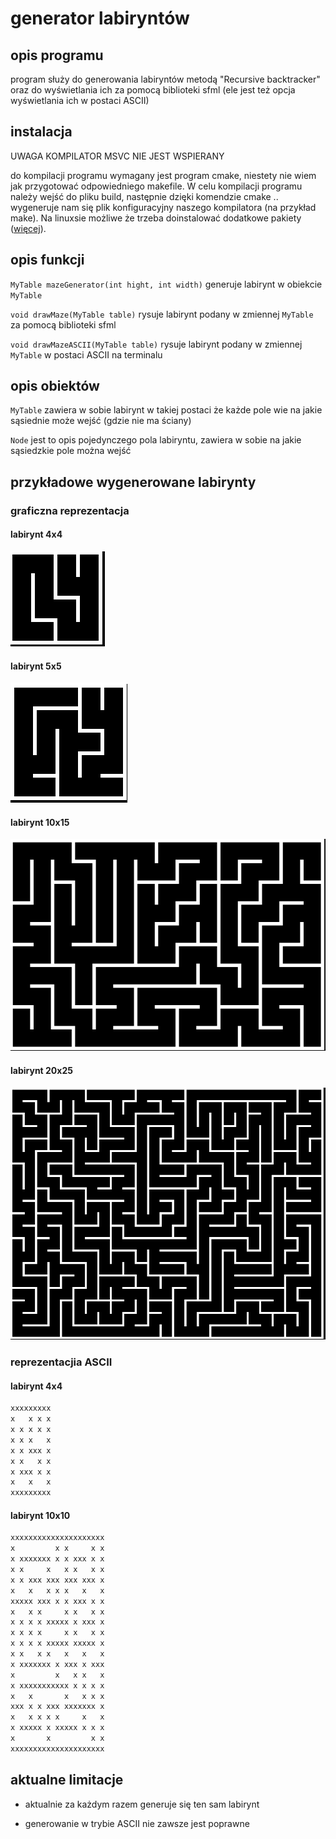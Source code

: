 # generator labiryntów

## opis programu

program służy do generowania labiryntów metodą "Recursive backtracker" oraz do wyświetlania ich za pomocą biblioteki sfml (ele jest też opcja wyświetlania ich w postaci ASCII)

## instalacja

UWAGA KOMPILATOR MSVC NIE JEST WSPIERANY

do kompilacji programu wymagany jest program cmake, niestety nie wiem jak przygotować odpowiedniego makefile. W celu kompilacji programu należy wejść do pliku build, następnie dzięki komendzie cmake .. wygeneruje nam się plik konfiguracyjny naszego kompilatora (na przykład make). Na linuxsie możliwe że trzeba doinstalować dodatkowe pakiety ([więcej](https://www.sfml-dev.org/tutorials/2.5/compile-with-cmake.php)).

## opis funkcji

`MyTable mazeGenerator(int hight, int width)`  generuje labirynt w obiekcie `MyTable`

`void drawMaze(MyTable table)` rysuje labirynt podany w zmiennej `MyTable` za pomocą biblioteki sfml

`void drawMazeASCII(MyTable table)` rysuje labirynt podany w zmiennej `MyTable` w postaci ASCII na terminalu

## opis obiektów

`MyTable` zawiera w sobie labirynt w takiej postaci że każde pole wie na jakie sąsiednie może wejść (gdzie nie ma ściany)

`Node` jest to opis pojedynczego pola labiryntu, zawiera w sobie na jakie sąsiedzkie pole można wejść

## przykładowe wygenerowane labirynty

### graficzna reprezentacja

#### labirynt 4x4

![labirynt 4x4](pictures\4x4.png )

#### labirynt 5x5

![labirynt 5x5](pictures\5x5.png )

#### labirynt 10x15

![labirynt 10x15](pictures\10x15.png )

#### labirynt 20x25

![labirynt 20x25](pictures\20x25.png )

### reprezentacjia ASCII

#### labirynt  4x4

```bash
xxxxxxxxx
x   x x x
x x x x x
x x x   x
x x xxx x
x x   x x
x xxx x x
x   x   x
xxxxxxxxx
```

#### labirynt  10x10

```bash
xxxxxxxxxxxxxxxxxxxxx
x         x x     x x
x xxxxxxx x x xxx x x
x x     x   x x   x x
x x xxx xxx xxx xxx x
x   x   x x x   x   x
xxxxx xxx x x xxx x x
x   x x     x x   x x
x x x x xxxxx x xxx x
x x x x     x x   x x
x x x x xxxxx xxxxx x
x x   x x   x   x   x
x xxxxxxx x xxx x xxx
x         x   x x   x
x xxxxxxxxxxx x x x x
x   x       x   x x x
xxx x x xxx xxxxxxx x
x   x x x x     x   x
x xxxxx x xxxxx x x x
x       x         x x
xxxxxxxxxxxxxxxxxxxxx
```

## aktualne limitacje

- aktualnie za każdym razem generuje się ten sam labirynt

- generowanie w trybie ASCII nie zawsze jest poprawne
